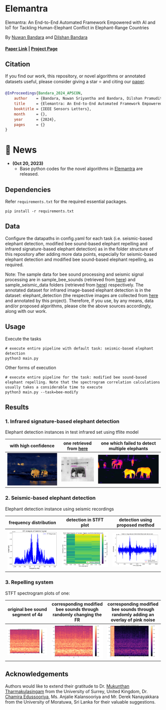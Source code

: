 # Elemantra

Elemantra: An End-to-End Automated Framework Empowered with AI and IoT for Tackling Human-Elephant Conflict in Elephant-Range Countries

By [Nuwan Bandara](https://sites.google.com/view/nuwan-bandara/) and [Dilshan Bandara](https://www.linkedin.com/in/dilshan--bandara/)

#### [Paper Link]() | [Project Page](https://nuwansribandara.github.io/elemantra/) 

## Citation

If you find our work, this repository, or novel algorithms or annotated datasets useful, please consider giving a star ⭐ and citing our [paper]().
```bibtex
@InProceedings{Bandara_2024_APSCON,
    author    = {Bandara, Nuwan Sriyantha and Bandara, Dilshan Pramudith},
    title     = {Elemantra: An End-to-End Automated Framework Empowered with AI and IoT for Tackling Human-Elephant Conflict in Elephant-Range Countries},
    booktitle = {IEEE Sensors Letters},
    month     = {},
    year      = {2024},
    pages     = {}
}
```

# :rocket: News

<!---
 * **(Mar 25, 2023)**

# * An implementation supporting PyTorchDistributedDataParallel (DDP) is available [here](https://github.com/auniquesun/CrossPoint-DDP). Thanks to [Jerry Sun](https://auniquesun.github.io/)

# * **(Mar 2, 2022)**

#  * Paper accepted at CVPR 2022 :tada: your comment goes here
and here
-->
* **(Oct 20, 2023)** 
  * Base python codes for the novel algorithms in [Elemantra]() are released.

## Dependencies

Refer `requirements.txt` for the required essential packages.

```
pip install -r requirements.txt
```

## Data

Configure the datapaths in config.yaml for each task (i.e. seismic-based elephant detection, modified bee sound-based elephant repelling and infrared signature-based elephant detection) as in the folder structure of this repository after adding more data points, especially for seismic-based elephant detection and modified bee sound-based elephant repelling, as required. 

Note: The sample data for bee sound processing and seismic signal processing are in sample_bee_sounds (retrieved from [here](https://zenodo.org/record/1321278)) and sample_seismic_data folders (retrieved from [here](https://zenodo.org/record/4642565)) respectively. The annotated dataset for infrared image-based elephant detection is in the dataset: elephant_detection (the respective images are collected from [here](https://github.com/arribada/human-wildlife-conflict) and annotated by this project). Therefore, if you use, by any means, data and/or proposed algorithms, please cite the above sources accordingly, along with our work. 

## Usage

Execute the tasks
```
# execute entire pipeline with default task: seismic-based elephant detection
python3 main.py
```
Other forms of execution
```
# execute entire pipeline for the task: modified bee sound-based elephant repelling. Note that the spectrogram correlation calculations usually takes a considerable time to execute
python3 main.py --task=bee-modify
```

## Results

### 1. Infrared signature-based elephant detection

Elephant detection instances in test infrared set using tflite model

 with high confidence      |  one retrieved from [here](https://github.com/arribada/human-wildlife-conflict)          |   one which failed to detect multiple elephants
:-------------------------:|:-------------------------:|:-------------------------:
![](https://github.com/NuwanSriBandara/Elemantra/blob/main/Figures/detection_results_3.jpg)  |  ![](https://github.com/NuwanSriBandara/Elemantra/blob/main/Figures/detection_results.png) |  ![](https://github.com/NuwanSriBandara/Elemantra/blob/main/Figures/detection_results_2.png)

### 2. Seismic-based elephant detection

Elephant detection instance using seismic recordings

 frequency distribution             |  detection in STFT plot         |  detection using proposed method
:-------------------------:|:-------------------------:|:-------------------------:
![](https://github.com/NuwanSriBandara/Elemantra/blob/main/Figures/fft_analysis.png)  |  ![](https://github.com/NuwanSriBandara/Elemantra/blob/main/Figures/spectrogram_figure.png) |  ![](https://github.com/NuwanSriBandara/Elemantra/blob/main/Figures/recorded_signal_figure.png)
 

### 3. Repelling system

STFT spectrogram plots of one:

 original bee sound segment of 4𝑠         |  corresponding modified bee sounds through randomly changing the FR         |  corresponding modified bee sounds through randomly adding an overlay of pink noise
:-------------------------:|:-------------------------:|:-------------------------:
![](https://github.com/NuwanSriBandara/Elemantra/blob/main/Figures/spectro_original_audio.png)  |  ![](https://github.com/NuwanSriBandara/Elemantra/blob/main/Figures/spectro_modified_audio_method_1.png) |  ![](https://github.com/NuwanSriBandara/Elemantra/blob/main/Figures/spectro_modified_audio_method_2.png)

## Acknowledgements
Authors would like to extend their gratitude to Dr. [Mukunthan Tharmakulasingam](https://scholar.google.com/citations?user=EKVOAysAAAAJ&hl=en) from the University of Surrey, United Kingdom, Dr. [Chamira Edussooriya](https://scholar.google.com/citations?hl=en&user=qe5byo4AAAAJ), Ms. Anjalie Kalansooriya and Mr. Derek Nanayakkara from the University of Moratuwa, Sri Lanka for their valuable suggestions.

